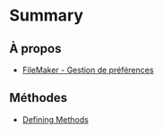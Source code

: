 # Summary

## À propos

* [FileMaker - Gestion de préférences](README.md)

## Méthodes

* [Defining Methods](methods.md)

